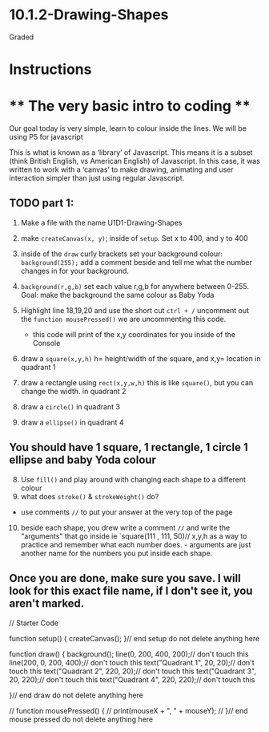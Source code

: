 # 10.1.2-Drawing-Shapes
Graded
# Instructions  

 # ** The very basic intro to coding **

  Our goal today is very simple, learn to colour inside the lines. We will be using P5 for javascript 
  
This is what is known as a ‘library’ of Javascript. This means it is a subset (think British English, vs American English) of Javascript. In this case, it was written to work with a ‘canvas’ to make drawing, animating and user interaction simpler than just using regular Javascript.


  
  ## TODO part 1:
  1. Make a file with the name U1D1-Drawing-Shapes
  2. make `createCanvas(x, y)`; inside of `setup`. Set x to 400, and y to 400
  3. inside of the `draw` curly brackets set your background colour: `background(255);`  add a comment beside and tell me what the number changes in for your background.
  4.  `background(r,g,b)` set each value r,g,b for anywhere between 0-255. 
        Goal: make the background the same colour as Baby Yoda

  5. Highlight line 18,19,20 and use the short cut `ctrl + /` uncomment out the `function mousePressed()` we are uncommenting this code. 
        - this code will print of the x,y coordinates for you inside of the Console
  5. draw a `square(x,y,h)` h= height/width of the square, and x,y= location in quadrant 1
  6. draw a rectangle using `rect(x,y,w,h)` this is like `square()`, but you can change the width. in quadrant 2
  7. draw a `circle()` in quadrant 3
  8. draw a `ellipse()` in quadrant 4


## You should have 1 square, 1 rectangle, 1 circle 1 ellipse and baby Yoda colour
  
  8. Use `fill()` and play around with changing each shape to a different colour 
  9. what does `stroke()` & `strokeWeight()` do?
  - use comments `//` to put your answer at the very top of the page
  10. beside each shape, you drew write a comment `//` and write the "arguments" that go inside ie `square(111 , 111, 50)// x,y,h as a way to practice and remember what each number does.
    - arguments are just another name for the numbers you put inside each shape. 

## Once you are done, make sure you save. I will look for this exact file name, if I don't see it, you aren't marked. 

// Starter Code

function setup() {
  createCanvas();
}// end setup do not delete anything here

function draw() {
  background();
  line(0, 200, 400, 200);// don't touch this
  line(200, 0, 200, 400);// don't touch this
  text("Quadrant 1", 20, 20);// don't touch this
  text("Quadrant 2", 220, 20);// don't touch this
  text("Quadrant 3", 20, 220);// don't touch this
  text("Quadrant 4", 220, 220);// don't touch this


  
}// end draw do not delete anything here

// function mousePressed() {
//   print(mouseX + ",   " + mouseY);
// }// end mouse pressed do not delete anything here

